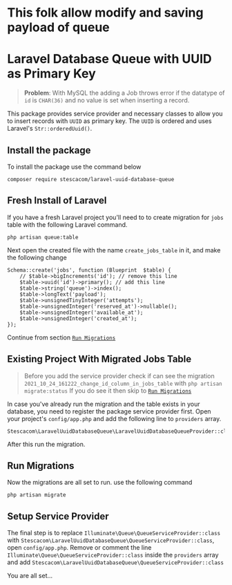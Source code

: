 # This folk allow modify and saving payload of queue

# Laravel Database Queue with UUID as Primary Key

> **Problem**: With MySQL the adding a Job throws error if the datatype of `id` is `CHAR(36)` and no value is set when inserting a record.

This package provides service provider and necessary classes to allow you to insert records with `UUID` as primary key. The `UUID` is ordered and uses Laravel's `Str::orderedUuid()`.

## Install the package

To install the package use the command below

    composer require stescacom/laravel-uuid-database-queue

## Fresh Install of Laravel

If you have a fresh Laravel project you'll need to to create migration for `jobs` table with the following Laravel command.

    php artisan queue:table

Next open the created file with the name `create_jobs_table` in it, and make the following change

    Schema::create('jobs', function (Blueprint  $table) {
		// $table->bigIncrements('id'); // remove this line
		$table->uuid('id')->primary(); // add this line
		$table->string('queue')->index();
		$table->longText('payload');
		$table->unsignedTinyInteger('attempts');
		$table->unsignedInteger('reserved_at')->nullable();
		$table->unsignedInteger('available_at');
		$table->unsignedInteger('created_at');
	});

Continue from section [`Run Migrations`](#run-migrations)

## Existing Project With Migrated Jobs Table

> Before you add the service provider check if can see the migration `2021_10_24_161222_change_id_column_in_jobs_table` with
> `php artisan migrate:status`
> If you do see it then skip to [`Run Migrations`](#run-migrations)

In case you've already run the migration and the table exists in your database, you need to register the package service provider first. Open your project's `config/app.php` and add the following line to `providers` array.

    Stescacom\LaravelUuidDatabaseQueue\LaravelUuidDatabaseQueueProvider::class

After this run the migration.

## Run Migrations

Now the migrations are all set to run. use the following command

    php artisan migrate

## Setup Service Provider

The final step is to replace `Illuminate\Queue\QueueServiceProvider::class` with `Stescacom\LaravelUuidDatabaseQueue\QueueServiceProvider::class`, open `config/app.php`. Remove or comment the line `Illuminate\Queue\QueueServiceProvider::class` inside the `providers` array and add `Stescacom\LaravelUuidDatabaseQueue\QueueServiceProvider::class`

You are all set...
